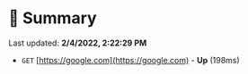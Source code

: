 # 📖 Summary
Last updated: **2/4/2022, 2:22:29 PM**

- `GET` [https://google.com](https://google.com) - **Up** (198ms)
